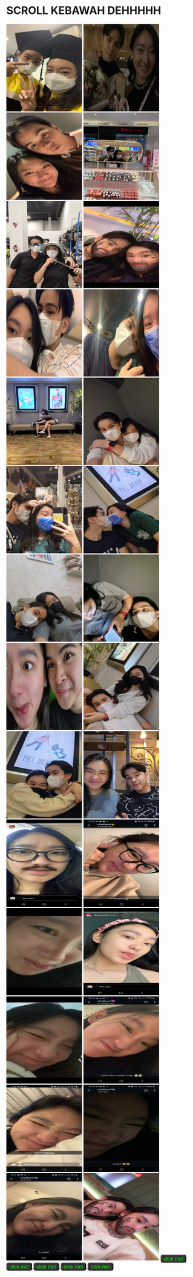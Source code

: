 # SCROLL KEBAWAH DEHHHHH
<img src="grad.jpg" width="200" height="230"> 
<img src="prom.jpg" width="200" height="230">
<img src="flix.jpg" width="200" height="230">
<img src="first.jpg" width="200" height="230">
<img src="IMG-20220611-WA0030.jpg" width="200" height="230">
<img src="IMG-20220613-WA0136.jpg" width="200" height="230">
<img src="IMG-20220615-WA0015.jpg" width="200" height="230">
<img src="IMG-20220703-WA0062.jpg" width="200" height="230">
<img src="20220614_172342.jpg" width="200" height="230">
<img src="20220629_125716.jpg" width="200" height="230">
<img src="20220703_150400.jpg" width="200" height="230">
<img src="20220703_161039.jpg" width="200" height="230">
<img src="20220713_121821.jpg" width="200" height="230">
<img src="20220713_141447.jpg" width="200" height="230">
<img src="20220721_181508.jpg" width="200" height="230">
<img src="20220723_155309.jpg" width="200" height="230">
<img src="20220725_175116.jpg" width="200" height="230">
<img src="20220730_143020.jpg" width="200" height="230">
<img src="Screenshot_20220619-130846_Instagram.jpg" width="200" height="230">
<img src="Screenshot_20220620-115759_WhatsApp.jpg" width="200" height="230">
<img src="Screenshot_20220621-221126_WhatsApp.jpg" width="200" height="230">
<img src="Screenshot_20220622-112055_Instagram.jpg" width="200" height="230">
<img src="Screenshot_20220625-174617_WhatsApp.jpg" width="200" height="230">
<img src="Screenshot_20220705-220653_WhatsApp.jpg" width="200" height="230">
<img src="Screenshot_20220706-075351_Snapchat.jpg" width="200" height="230">
<img src="Screenshot_20220707-224207_WhatsApp.jpg" width="200" height="230">
<img src="Screenshot_20220711-174115_WhatsApp.jpg" width="200" height="230">
<img src="Snapchat-486828455.jpg" width="200" height="230">
<a href="https://www.google.com">
            <button onclick="doSomething()" style="background-color:#333333;color:#00FF00;border-radius:5px">click me!</button>
        </a>
<par></par>
<a href="https://www.google.com">
            <button onclick="doSomething()" style="background-color:#333333;color:#00FF00;border-radius:5px">click me!</button>
        </a>
<par></par>
<a href="https://www.google.com">
            <button onclick="doSomething()" style="background-color:#333333;color:#00FF00;border-radius:5px">click me!</button>
        </a>
<par></par>
<a href="https://www.google.com">
            <button onclick="doSomething()" style="background-color:#333333;color:#00FF00;border-radius:5px">click me!</button>
        </a>
<par></par>
<a href="https://www.google.com">
            <button onclick="doSomething()" style="background-color:#333333;color:#00FF00;border-radius:5px">click me!</button>
        </a>
        

